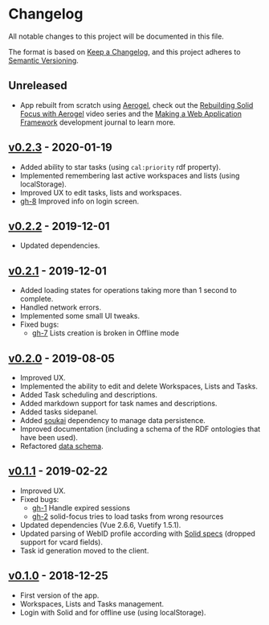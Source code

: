 # Changelog

All notable changes to this project will be documented in this file.

The format is based on [Keep a Changelog](https://keepachangelog.com/en/1.0.0/), and this project adheres to [Semantic Versioning](https://semver.org/spec/v2.0.0.html).

## Unreleased

- App rebuilt from scratch using [Aerogel](https://aerogel.js.org/), check out the [Rebuilding Solid Focus with Aerogel](https://www.youtube.com/playlist?list=PLA3GcuMVHSbzxnR45Gzu2w7QuKs247tE5) video series and the [Making a Web Application Framework](https://noeldemartin.com/tasks/making-a-web-application-framework) development journal to learn more.

## [v0.2.3](https://github.com/NoelDeMartin/solid-focus/releases/tag/v0.2.3) - 2020-01-19

- Added ability to star tasks (using `cal:priority` rdf property).
- Implemented remembering last active workspaces and lists (using localStorage).
- Improved UX to edit tasks, lists and workspaces.
- [gh-8](https://github.com/NoelDeMartin/solid-focus/issues/8) Improved info on login screen.

## [v0.2.2](https://github.com/NoelDeMartin/solid-focus/releases/tag/v0.2.2) - 2019-12-01

- Updated dependencies.

## [v0.2.1](https://github.com/NoelDeMartin/solid-focus/releases/tag/v0.2.1) - 2019-12-01

- Added loading states for operations taking more than 1 second to complete.
- Handled network errors.
- Implemented some small UI tweaks.
- Fixed bugs:
    - [gh-7](https://github.com/NoelDeMartin/solid-focus/issues/7) Lists creation is broken in Offline mode

## [v0.2.0](https://github.com/NoelDeMartin/solid-focus/releases/tag/v0.2.0) - 2019-08-05

- Improved UX.
- Implemented the ability to edit and delete Workspaces, Lists and Tasks.
- Added Task scheduling and descriptions.
- Added markdown support for task names and descriptions.
- Added tasks sidepanel.
- Added [soukai](https://soukai.js.org/) dependency to manage data persistence.
- Improved documentation (including a schema of the RDF ontologies that have been used).
- Refactored [data schema](https://github.com/NoelDeMartin/solid-focus/tree/v0.2.0/docs#data-schema).

## [v0.1.1](https://github.com/NoelDeMartin/solid-focus/releases/tag/v0.1.1) - 2019-02-22

- Improved UX.
- Fixed bugs:
    - [gh-1](https://github.com/NoelDeMartin/solid-focus/issues/1) Handle expired sessions
    - [gh-2](https://github.com/NoelDeMartin/solid-focus/issues/2) solid-focus tries to load tasks from wrong resources
- Updated dependencies (Vue 2.6.6, Vuetify 1.5.1).
- Updated parsing of WebID profile according with [Solid specs](https://github.com/solid/solid-spec/blob/master/solid-webid-profiles.md#minimum-recommended-profile-information) (dropped support for vcard fields).
- Task id generation moved to the client.

## [v0.1.0](https://github.com/NoelDeMartin/solid-focus/releases/tag/v0.1.0) - 2018-12-25

- First version of the app.
- Workspaces, Lists and Tasks management.
- Login with Solid and for offline use (using localStorage).
